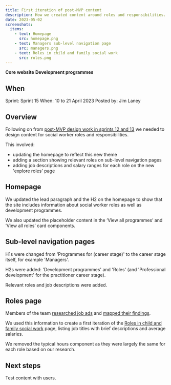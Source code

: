 ```yaml
---
title: First iteration of post-MVP content
description: How we created content around roles and responsibilities.
date: 2023-05-02
screenshots:
  items:
    - text: Homepage
      src: homepage.png
    - text: Managers sub-level navigation page
      src: managers.png
    - text: Roles in child and family social work
      src: roles.png
---
```


<strong class="govuk-tag govuk-tag--turquoise">Core website</strong>&nbsp;<strong class="govuk-tag govuk-tag--blue">Development programmes</strong>

## When
Sprint: Sprint 15
When: 10 to 21 April 2023
Posted by: Jim Laney

## Overview

Following on from <a href="https://vcf-sw-career-dev-des-history.herokuapp.com/beta-phase/post-mvp-design/">post-MVP design work in sprints 12 and 13</a> we needed to design content for social worker roles and responsibilities.

This involved:

- updating the homepage to reflect this new theme
- adding a section showing relevant roles on sub-level navigation pages
- adding job descriptions and salary ranges for each role on the new 'explore roles' page

## Homepage

We updated the lead paragraph and the H2 on the homepage to show that the site includes information about social worker roles as well as development programmes.

We also updated the placeholder content in the ‘View all programmes’ and ‘View all roles’ card components.

## Sub-level navigation pages

H1s were changed from 'Programmes for (career stage)' to the career stage itself, for example 'Managers'.

H2s were added: 'Development programmes' and 'Roles' (and 'Professional development' for the practitioner career stage).

Relevant roles and job descriptions were added.

## Roles page

Members of the team <a href="https://educationgovuk.sharepoint.com.mcas.ms/:x:/r/sites/Vulnerablechildrenandfamiliesportfolio/_layouts/15/Doc.aspx?sourcedoc=%7B831E49B2-FFB5-5C2A-3C8F-BDD5C9E37156%7D&file=C%26F%20Roles.xlsx&action=default&mobileredirect=true&DefaultItemOpen=1">researched job ads</a> and <a href="https://lucid.app/lucidspark/8dc34fa1-6088-44b9-8a06-601f5af465cc/edit?page=0_0#">mapped their findings</a>.

We used this information to create a first iteration of the <a href="https://vcf-sw-career-dev-prototype.herokuapp.com/current/roles/explore-roles?sending-page=home">Roles in child and family social work</a> page, listing job titles with brief descriptions and average salaries.

We removed the typical hours component as they were largely the same for each role based on our research.

## Next steps

Test content with users.
